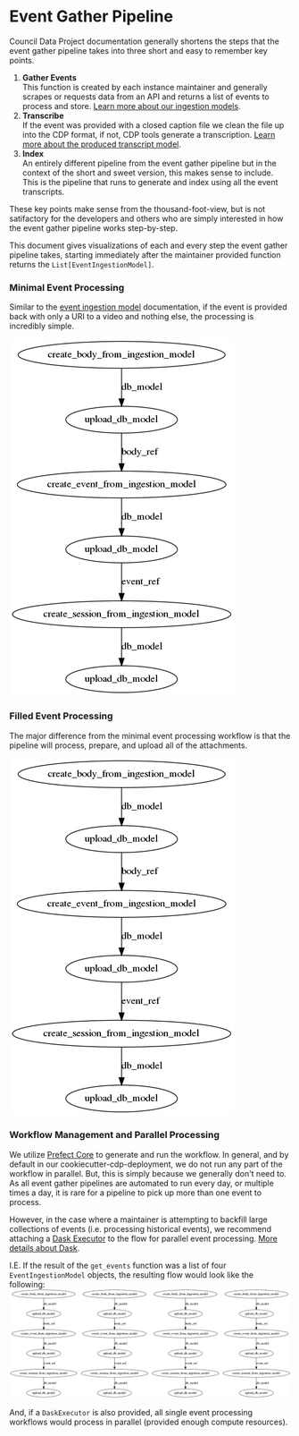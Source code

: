 # Event Gather Pipeline

Council Data Project documentation generally shortens the steps that the
event gather pipeline takes into three short and easy to remember key points.

1. **Gather Events**<br>
   This function is created by each instance maintainer and
   generally scrapes or requests data from an API and
   returns a list of events to process and store.
   [Learn more about our ingestion models](./ingestion_models.html).
2. **Transcribe**<br>
   If the event was provided with a closed caption file we clean the file up
   into the CDP format, if not, CDP tools generate a transcription.
   [Learn more about the produced transcript model](./transcript_model.html).
3. **Index**<br>
   An entirely different pipeline from the event gather pipeline but in
   the context of the short and sweet version, this makes sense to include.
   This is the pipeline that runs to generate and index using all the event
   transcripts.

These key points make sense from the thousand-foot-view, but is not
satifactory for the developers and others who are simply interested in
how the event gather pipeline works step-by-step.

This document gives visualizations of each and every step the event gather
pipeline takes, starting immediately after the maintainer provided function
returns the `List[EventIngestionModel]`.

### Minimal Event Processing

Similar to the [event ingestion model](./ingestion_models.html)
documentation, if the event is provided back with only a URI to a
video and nothing else, the processing is incredibly simple.

![minimal cdp event gather flow viz](./_static/cdp_event_gather_flow_minimal.png)

### Filled Event Processing

The major difference from the minimal event processing workflow is that the
pipeline will process, prepare, and upload all of the attachments.

![filled cdp event gather flow viz](./_static/cdp_event_gather_flow_filled.png)

### Workflow Management and Parallel Processing

We utilize [Prefect Core](https://github.com/prefecthq/prefect) to generate and
run the workflow. In general, and by default in our cookiecutter-cdp-deployment,
we do not run any part of the workflow in parallel. But, this is simply because we
generally don't need to. As all event gather pipelines are automated to run every day,
or multiple times a day, it is rare for a pipeline to pick up more than one event
to process.

However, in the case where a maintainer is attempting to backfill large collections of
events (i.e. processing historical events), we recommend attaching a
[Dask Executor](https://docs.prefect.io/api/latest/executors.html#daskexecutor)
to the flow for parallel event processing.
[More details about Dask](https://dask.org/).

I.E.
If the result of the `get_events` function was a list of four
`EventIngestionModel` objects, the resulting flow would look like the following:
![parallel four wide equal minimal event flows](./_static/cdp_event_gather_flow_many.png)

And, if a `DaskExecutor` is also provided, all single event processing workflows
would process in parallel (provided enough compute resources).
